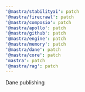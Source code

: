 ```yaml
---
'@mastra/stabilityai': patch
'@mastra/firecrawl': patch
'@mastra/composio': patch
'@mastra/apollo': patch
'@mastra/github': patch
'@mastra/engine': patch
'@mastra/memory': patch
'@mastra/dane': patch
'@mastra/core': patch
'mastra': patch
'@mastra/rag': patch
---
```


Dane publishing
